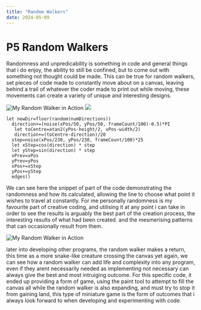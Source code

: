 ```yaml
---
title: "Random Walkers"
date: 2024-05-09
---
```


# P5 Random Walkers
Randomness and unpredicability is something in code and general things that i do enjoy, the ability to still be confined, but to come out with something not thought could be made.
This can be true for random walkers, set pieces of code made to constantly move about on a canvas, leaving behind a trail of whatever the coder made to print out while moving,
these movements can create a variety of unique and interesting designs.

![My Random Walker in Action](/My-coding-blog/images/random-walker.png)
<img src="/My-coding-blog/images/random-walker.png">

```
let newDir=floor(random(numDirections))
  direction+=(noise(xPos/50, yPos/50, frameCount/100)-0.5)*PI
   let toCentre=atan2(yPos-height/2, xPos-width/2)
   direction+=(toCentre-direction)/20
  step=noise(xPos/230, yPos/230, frameCount/100)*25
  let xStep=cos(direction) * step
  let yStep=sin(direction) * step
  xPrev=xPos
  yPrev=yPos
  xPos+=xStep
  yPos+=yStep
  edges()
```
We can see here the snippet of part of the code demonstrating the randomness and how its calculated, allowing the line to choose what point it wishes to travel at constantly.
For me personally randomness is my favourite part of creative coding, and utilising it at any point i can take in order to see the results is arguably the best part of the creation process, the interesting results
of what had been created. and the mesmerising patterns that can occasionally result from them.

![My Random Walker in Action](/My-coding-blog/images/snakegametest.png)

later into developing other programs, the random walker makes a return, this time as a more snake-like creature crossing the canvas yet again, we can see how a random walker can add life and complexity into any program, even if 
they arent necessarily needed as implementing not necessary can always give the best and most intruiging outcome. For this specific code, it ended up providing a form of game, using the paint tool to attempt to fill the canvas
all while the random walker is also expanding, and must try to stop it from gaining land, this type of miniature game is the form of outcomes that i always look forward to when developing and experimenting with code.
